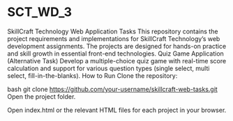 # SCT_WD_3
SkillCraft Technology Web Application Tasks
This repository contains the project requirements and implementations for SkillCraft Technology’s web development assignments. The projects are designed for hands-on practice and skill growth in essential front-end technologies.
Quiz Game Application (Alternative Task)
Develop a multiple-choice quiz game with real-time score calculation and support for various question types (single select, multi select, fill-in-the-blanks).
How to Run
Clone the repository:

bash
git clone https://github.com/your-username/skillcraft-web-tasks.git
Open the project folder.

Open index.html or the relevant HTML files for each project in your browser.
